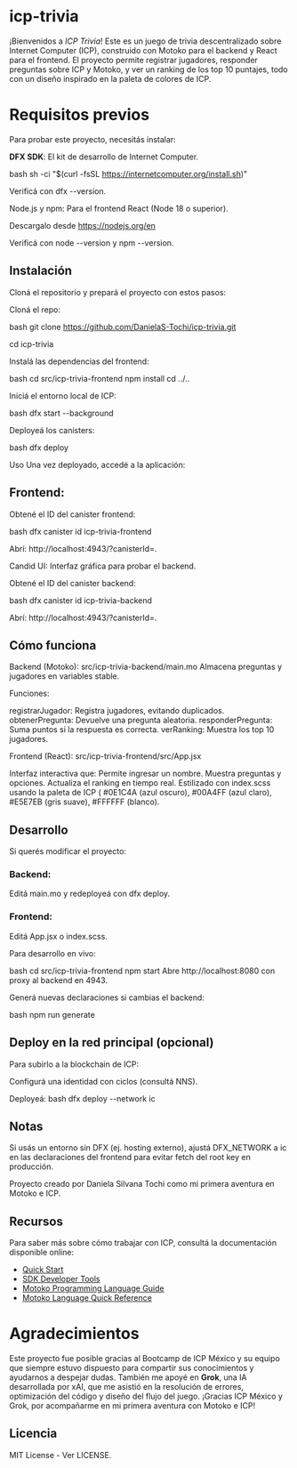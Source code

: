 # icp-trivia

¡Bienvenidos a *ICP Trivia*! Este es un juego de trivia descentralizado sobre Internet Computer (ICP), construido con Motoko para el backend y React para el frontend. El proyecto permite registrar jugadores, responder preguntas sobre ICP y Motoko, y ver un ranking de los top 10 puntajes, todo con un diseño inspirado en la paleta de colores de ICP.

# Requisitos previos

Para probar este proyecto, necesitás instalar:

**DFX SDK**: El kit de desarrollo de Internet Computer.

bash
sh -ci "$(curl -fsSL https://internetcomputer.org/install.sh)"

Verificá con dfx --version.

Node.js y npm: Para el frontend React (Node 18 o superior).

Descargalo desde https://nodejs.org/en

Verificá con node --version y npm --version.

## Instalación
Cloná el repositorio y prepará el proyecto con estos pasos:

Cloná el repo:

bash
git clone https://github.com/DanielaS-Tochi/icp-trivia.git

cd icp-trivia

Instalá las dependencias del frontend:

bash
cd src/icp-trivia-frontend
npm install
cd ../..

Iniciá el entorno local de ICP:

bash
dfx start --background

Deployeá los canisters:

bash
dfx deploy

Uso
Una vez deployado, accedé a la aplicación:

## Frontend:
Obtené el ID del canister frontend:

bash
dfx canister id icp-trivia-frontend

Abrí: http://localhost:4943/?canisterId=<frontend-id>.

Candid UI: Interfaz gráfica para probar el backend.

Obtené el ID del canister backend:

bash
dfx canister id icp-trivia-backend

Abrí: http://localhost:4943/?canisterId=<backend-id>.

## Cómo funciona

Backend (Motoko): src/icp-trivia-backend/main.mo
Almacena preguntas y jugadores en variables stable.

Funciones:

registrarJugador: Registra jugadores, evitando duplicados.
obtenerPregunta: Devuelve una pregunta aleatoria.
responderPregunta: Suma puntos si la respuesta es correcta.
verRanking: Muestra los top 10 jugadores.

Frontend (React): src/icp-trivia-frontend/src/App.jsx

Interfaz interactiva que:
Permite ingresar un nombre.
Muestra preguntas y opciones.
Actualiza el ranking en tiempo real.
Estilizado con index.scss usando la paleta de ICP ( #0E1C4A (azul oscuro), #00A4FF (azul claro), #E5E7EB (gris suave), #FFFFFF (blanco).

## Desarrollo
Si querés modificar el proyecto:

### Backend: 
Editá main.mo y redeployeá con dfx deploy.

### Frontend:
Editá App.jsx o index.scss.

Para desarrollo en vivo:

bash
cd src/icp-trivia-frontend
npm start
Abre http://localhost:8080 con proxy al backend en 4943.

Generá nuevas declaraciones si cambias el backend:

bash
npm run generate

## Deploy en la red principal (opcional)
Para subirlo a la blockchain de ICP:

Configurá una identidad con ciclos (consultá NNS).

Deployeá:
bash
dfx deploy --network ic

## Notas
Si usás un entorno sin DFX (ej. hosting externo), ajustá DFX_NETWORK a ic en las declaraciones del frontend para evitar fetch del root key en producción.

Proyecto creado por Daniela Silvana Tochi como mi primera aventura en Motoko e ICP.

## Recursos
Para saber más sobre cómo trabajar con ICP, consultá la documentación disponible online:

- [Quick Start](https://internetcomputer.org/docs/current/developer-docs/setup/deploy-locally)
- [SDK Developer Tools](https://internetcomputer.org/docs/current/developer-docs/setup/install)
- [Motoko Programming Language Guide](https://internetcomputer.org/docs/current/motoko/main/motoko)
- [Motoko Language Quick Reference](https://internetcomputer.org/docs/current/motoko/main/language-manual)

# Agradecimientos

Este proyecto fue posible gracias al Bootcamp de ICP México y su equipo que siempre estuvo dispuesto para compartir sus conocimientos y ayudarnos a despejar dudas. También me apoyé en **Grok**, una IA desarrollada por xAI, que me asistió en la resolución de errores, optimización del código y diseño del flujo del juego. ¡Gracias ICP México y Grok, por acompañarme en mi primera aventura con Motoko e ICP!

## Licencia
MIT License - Ver LICENSE.
